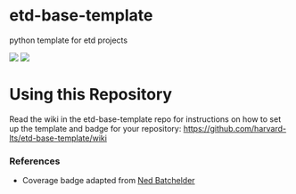 # etd-base-template
python template for etd projects

<img src="https://github.com/harvard-lts/etd_alma_drs_holding_service/actions/workflows/pytest.yml/badge.svg">

<img src="https://img.shields.io/endpoint?url=https://gist.githubusercontent.com/ives1227/9cdd9d564129a3010dc51c9b31276389/raw/covbadge.json">

# Using this Repository
Read the wiki in the etd-base-template repo for instructions on how to set up the template and badge for your repository:
https://github.com/harvard-lts/etd-base-template/wiki

### References

- Coverage badge adapted from [Ned Batchelder](https://nedbatchelder.com/blog/202209/making_a_coverage_badge.html)
